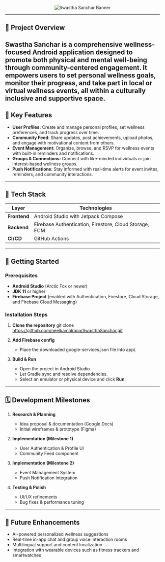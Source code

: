 <p align="center">
  <img src="https://capsule-render.vercel.app/api?type=waving&color=gradient&height=120&section=header&text=Swastha+Sanchar" alt="Swastha Sanchar Banner" />
</p>

---

## 📱 Project Overview

**Swastha Sanchar** is a **comprehensive wellness-focused Android application** designed to promote both physical and mental well-being through community-centered engagement. It empowers users to set personal wellness goals, monitor their progress, and take part in local or virtual wellness events, all within a culturally inclusive and supportive space.
---

## 🎯 Key Features

- **User Profiles:** Create and manage personal profiles, set wellness preferences, and track progress over time.
- **Community Feed:** Share updates, post achievements, upload photos, and engage with motivational content from others.
- **Event Management:** Organize, browse, and RSVP for wellness events with built-in reminders and notifications.
- **Groups & Connections:** Connect with like-minded individuals or join interest-based wellness groups.
- **Push Notifications:** Stay informed with real-time alerts for event invites, reminders, and community interactions.

---

## 🧰 Tech Stack

| Layer        | Technologies                                             |
| ------------ | -------------------------------------------------------- |
| **Frontend** | Android Studio with Jetpack Compose                      |
| **Backend**  | Firebase Authentication, Firestore, Cloud Storage, FCM   |
| **CI/CD**    | GitHub Actions                                           |

---

## 🚀 Getting Started

### Prerequisites

- **Android Studio** (Arctic Fox or newer)
- **JDK 11** or higher
- **Firebase Project** (enabled with Authentication, Firestore, Cloud Storage, and Firebase Cloud Messaging)

### Installation Steps
1. **Clone the repository**
   git clone https://github.com/neelkamalrana/SwasthaSanchar.git

2. **Add Firebase config**

   * Place the downloaded google-services.json file into app/.
3. **Build & Run**

   * Open the project in Android Studio.
   * Let Gradle sync and resolve dependencies.
   * Select an emulator or physical device and click **Run**.

---

## 🗓 Development Milestones

1. **Research & Planning**

   * Idea proposal & documentation (Google Docs)
   * Initial wireframes & prototype (Figma)
2. **Implementation (Milestone 1)**

   * User Authentication & Profile UI
   * Community Feed component
3. **Implementation (Milestone 2)**

   * Event Management System
   * Push Notification Integration
4. **Testing & Polish**

   * UI/UX refinements
   * Bug fixes & performance tuning

---

## 🚧 Future Enhancements

* AI-powered personalized wellness suggestions
* Real-time in-app chat and group voice interaction rooms
* Multilingual support and content localization
* Integration with wearable devices such as fitness trackers and smartwatches
